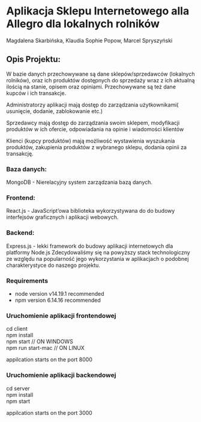
# Aplikacja Sklepu Internetowego alla Allegro dla lokalnych rolników

Magdalena Skarbińska, Klaudia Sophie Popow, Marcel Spryszyński

## Opis Projektu:
W bazie danych przechowywane są dane sklepów/sprzedawców (lokalnych rolników), oraz ich produktów dostępnych do sprzedaży wraz z ich aktualną ilością na stanie, opisem oraz opiniami. Przechowywane są też dane kupców i ich transakcje.

Administratorzy aplikacji mają dostęp do zarządzania użytkownikami( usunięcie, dodanie, zablokowanie etc.) 

Sprzedawcy mają dostęp do zarządzania swoim sklepem, modyfikacji produktów w ich ofercie, odpowiadania na opinie i wiadomości klientów

Klienci (kupcy produktów) mają możliwość wystawienia wyszukania produktów, zakupienia produktów z wybranego sklepu, dodania opinii za transakcję.


### Baza danych: 
MongoDB - Nierelacyjny system zarządzania bazą danych.
### Frontend: 
React.js - JavaScript’owa biblioteka wykorzystywana do do budowy interfejsów graficznych i aplikacji webowych.
### Backend: 
Express.js - lekki framework do budowy aplikacji internetowych dla platformy Node.js
Zdecydowaliśmy się na powyższy stack technologiczny ze względu na popularność jego wykorzystania w aplikacjach o podobnej charakterystyce do naszego projektu.

### Requirements
- node version v14.19.1 recommended
- npm version 6.14.16 recommended

### Uruchomienie aplikacji frontendowej
cd client <br />
npm install <br />
npm start // ON WINDOWS <br />
npm run start-mac // ON LINUX <br />

appilcation starts on the port 8000

### Uruchomienie aplikacji backendowej
cd server <br />
npm install <br />
npm start <br />

appilcation starts on the port 3000